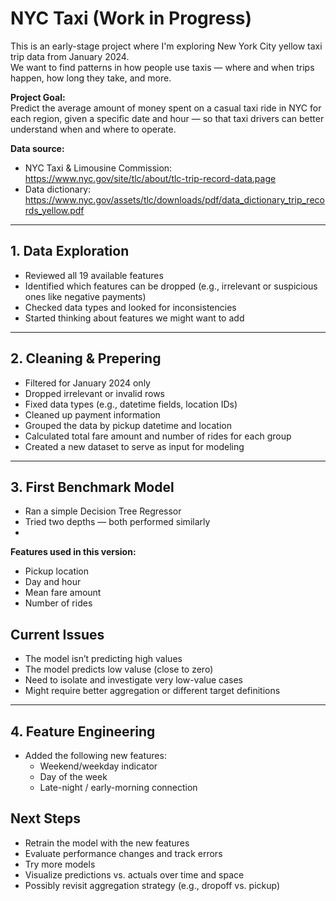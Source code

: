 # NYC Taxi (Work in Progress)

This is an early-stage project where I'm exploring New York City yellow taxi trip data from January 2024.  
We want to find patterns in how people use taxis — where and when trips happen, how long they take, and more.

**Project Goal:**  
Predict the average amount of money spent on a casual taxi ride in NYC for each region, given a specific date and hour — so that taxi drivers can better understand when and where to operate.

**Data source:**  
- NYC Taxi & Limousine Commission: https://www.nyc.gov/site/tlc/about/tlc-trip-record-data.page  
- Data dictionary: https://www.nyc.gov/assets/tlc/downloads/pdf/data_dictionary_trip_records_yellow.pdf

---

## 1. Data Exploration

- Reviewed all 19 available features  
- Identified which features can be dropped (e.g., irrelevant or suspicious ones like negative payments)  
- Checked data types and looked for inconsistencies  
- Started thinking about features we might want to add

---

## 2. Cleaning & Prepering

- Filtered for January 2024 only  
- Dropped irrelevant or invalid rows  
- Fixed data types (e.g., datetime fields, location IDs)  
- Cleaned up payment information
- Grouped the data by pickup datetime and location  
- Calculated total fare amount and number of rides for each group  
- Created a new dataset to serve as input for modeling

---

## 3. First Benchmark Model

- Ran a simple Decision Tree Regressor  
- Tried two depths — both performed similarly
- 
**Features used in this version:**
- Pickup location
- Day and hour
- Mean fare amount
- Number of rides

## Current Issues

- The model isn’t predicting high values  
- The model predicts low valuse (close to zero) 
- Need to isolate and investigate very low-value cases  
- Might require better aggregation or different target definitions  

---


## 4. Feature Engineering

- Added the following new features:
  - Weekend/weekday indicator
  - Day of the week
  - Late-night / early-morning connection


## Next Steps

- Retrain the model with the new features 
- Evaluate performance changes and track errors  
- Try more models 
- Visualize predictions vs. actuals over time and space  
- Possibly revisit aggregation strategy (e.g., dropoff vs. pickup)  
